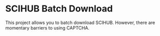 # SCIHUB Batch Download
This project allows you to batch download SCIHUB. However, there are momentary barriers to using CAPTCHA.
